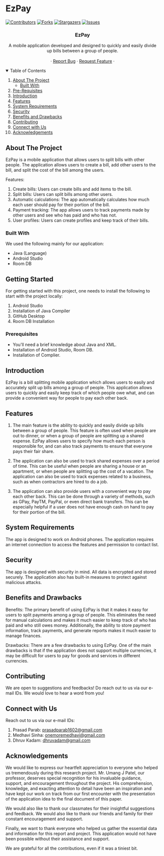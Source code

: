 # EzPay
[![Contributors][contributors-shield]][contributors-url]
[![Forks][forks-shield]][forks-url]
[![Stargazers][stars-shield]][stars-url]
[![Issues][issues-shield]][issues-url]

<!-- Project Name -->
 <h3 align="center">EzPay</h3>

  <p align="center">
    A mobile application developed and designed to quickly and easily divide up bills between a group of people.
    <br />
    <br />
    ·
    <a href="https://github.com/NotDhruvK/EzPay/issues">Report Bug</a>
    ·
    <a href="https://github.com/NotDhruvK/EzPay/issues">Request Feature</a>
    ·
  </p>
</p>

<!-- TABLE OF CONTENTS -->
<details open="open">
  <summary>Table of Contents</summary>
  <ol>
    <li>
      <a href="#about-the-project">About The Project</a>
      <ul>
        <li><a href="#built-with">Built With</a></li>
      </ul>
    </li>
     <li><a href="#prerequisites">Pre-Requisites</a></li>
    <li><a href="#introduction">Introduction</a></li>
    <li><a href="#features">Features</a></li>
    <li><a href="#systemrequirements">System Requirements</a></li>
    <li><a href="#security">Security</a></li>
    <li><a href="#benefitsanddrawbacks">Benefits and Drawbacks</a></li>
    <li><a href="#contributing">Contributing</a></li>
    <li><a href="#connectwithus">Connect with Us</a></li>
    <li><a href="#acknowledgements">Acknowledgements</a></li>
  </ol>
</details>

<!-- ABOUT THE PROJECT -->
## About The Project

EzPay is a mobile application that allows users to split bills with other people. 
The application allows users to create a bill, add other users to the bill, and split the cost of the bill among the users. 

Features:
1. Create bills: Users can create bills and add items to the bill.
2. Split bills: Users can split bills among other users.
3. Automatic calculations: The app automatically calculates how much each user should pay for their portion of the bill.
4. Payment tracking: The app allows users to track payments made by other users and see who has paid and who has not.
5. User profiles: Users can create profiles and keep track of their bills.

### Built With

We used the following mainly for our application:
* Java (Language)
* Android Studio
* Room DB


<!-- GETTING STARTED -->
## Getting Started

For getting started with this project, one needs to install the following to start with the project locally:
1. Android Studio
2. Installation of Java Compiler
3. GitHub Desktop
4. Room DB Installation

### Prerequisites

* You'll need a brief knowledge about Java and XML.
* Installation of Android Studio, Room DB.
* Installation of Complier.

<!-- INTRODUCTION -->
## Introduction

EzPay is a bill splitting mobile application which allows users to easily and accurately split up bills among a group of people. 
This application allows users to quickly and easily keep track of which people owe what,
and can provide a convenient way for people to pay each other back.

<!-- FEATURES -->
## Features

1. The main feature is the ability to quickly and easily divide up bills between a group of people.
This feature is often used when people are out to dinner, or when a group of people are splitting up a shared expense. 
EzPay allows users to specify how much each person is responsible for, 
and can also track payments to ensure that everyone pays their fair share.

2. The application can also be used to track shared expenses over a period of time. This can be useful when people are sharing a house or an apartment, or when people are splitting up the cost of a vacation. The application can also be used to track expenses related to a business, such as when contractors are hired to do a job.

3. The application can also provide users with a convenient way to pay each other back. This can be done through a variety of methods, such as GPay, PayTM, PayPal, or even direct bank transfers. This can be especially helpful if a user does not have enough cash on hand to pay for their portion of the bill.

<!-- SYSTEM REQUIREMENTS -->
## System Requirements

The app is designed to work on Android phones. 
The application requires an internet connection to access the features and permission to contact list. 

<!-- SECURITY -->
## Security

The app is designed with security in mind. All data is encrypted and stored securely. 
The application also has built-in measures to protect against malicious attacks.

<!-- BENEFITS AND DRAWBACKS -->
## Benefits and Drawbacks

Benefits:
The primary benefit of using EzPay is that it makes it easy for users to split payments among a group of people. 
This eliminates the need for manual calculations and makes it much easier to keep track of who has paid and who still owes money. 
Additionally, the ability to store payment information, track payments, and generate reports makes it much easier to manage finances.

Drawbacks:
There are a few drawbacks to using EzPay. 
One of the main drawbacks is that if the application does not support multiple currencies, 
it may be difficult for users to pay for goods and services in different currencies.

<!-- CONTRIBUTING -->
## Contributing

We are open to suggestions and feedbacks! Do reach out to us via our e-mail IDs. We would love to hear a word from you!

<!-- CONNECT WITH US -->
## Connect with Us

Reach out to us via our e-mail IDs:
1. Prasad Parab: prasadparab1602@gmail.com
2. Medhavi Sinha: onemoremedhavi@gmail.com
3. Dhruv Kadam: dhruvadam@gmail.com

<!-- ACKNOWLEDGMENTS -->
## Acknowledgements

We would like to express our heartfelt appreciation to everyone who helped us tremendously during this research project. Mr. Umang J Patel, our professor, deserves special recognition for his invaluable guidance, support, and encouragement throughout the project. His comprehension, knowledge, and exacting attention to detail have been an inspiration and have kept our work on track from our first encounter with the presentation of the application idea to the final document of this paper. 

We would also like to thank our classmates for their insightful suggestions and feedback. We would also like to thank our friends and family for their constant encouragement and support.

Finally, we want to thank everyone who helped us gather the essential data and information for this report and project. This application would not have been possible without their assistance and support. 

We are grateful for all the contributions, even if it was a tiniest bit.

[contributors-shield]: https://img.shields.io/github/contributors/NotDhruvK/EzPay.svg?style=for-the-badge
[contributors-url]: https://github.com/NotDhruvK/EzPay/contributors
[forks-shield]: https://img.shields.io/github/forks/NotDhruvK/EzPay.svg?style=for-the-badge
[forks-url]: https://github.com/NotDhruvK/EzPay/network/members
[stars-shield]: https://img.shields.io/github/stars/NotDhruvK/EzPay.svg?style=for-the-badge
[stars-url]: https://github.com/NotDhruvK/EzPay/stargazers
[issues-shield]: https://img.shields.io/github/issues/NotDhruvK/EzPay.svg?style=for-the-badge
[issues-url]: https://github.com/NotDhruvK/EzPay/issues


